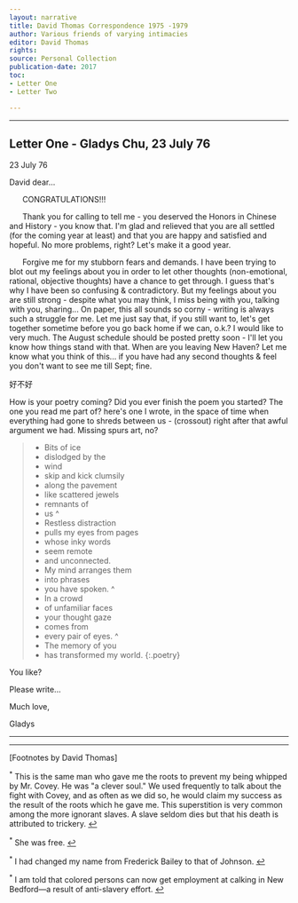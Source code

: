 ```yaml
---
layout: narrative
title: David Thomas Correspondence 1975 -1979
author: Various friends of varying intimacies
editor: David Thomas
rights: 
source: Personal Collection
publication-date: 2017
toc:
- Letter One
- Letter Two

---
```


---



## Letter One - Gladys Chu, 23 July 76

23 July 76

David dear...

&nbsp;&nbsp;&nbsp;&nbsp;&nbsp;&nbsp;CONGRATULATIONS!!!

&nbsp;&nbsp;&nbsp;&nbsp;&nbsp;&nbsp;Thank you for calling to tell me - you deserved the Honors in Chinese and History - you know that.  I'm glad and relieved that you are all settled (for the coming year at least) and that you are happy and satisfied and hopeful. No more problems, right? Let's make it a good year.

&nbsp;&nbsp;&nbsp;&nbsp;&nbsp;&nbsp;Forgive me for my stubborn fears and demands. I have been trying to blot out my feelings about you in order to let other thoughts  (non-emotional, rational, objective thoughts) have a chance to get through. I guess that's why I have been so confusing & contradictory. But my feelings about you are still strong - despite what you may think, I miss being with you, talking with you, sharing... On paper, this all sounds so corny - writing is always such a struggle for me. Let me just say that, if you still want to, let's get together sometime before you go back home if we can, o.k.? I would like to very much.  The August schedule should be posted pretty soon - I'll let you know how things stand with that. When are you leaving New Haven? Let me know what you think of this... if you have had any second thoughts & feel you don't want to see me till Sept; fine.

 &#22909;&#19981;&#22909;

How is your poetry coming? Did you ever finish the poem you started? The one you read me part of? here's one I wrote, in the space of time when everything had gone to shreds between us - (crossout) right after that awful argument we had. Missing spurs art, no? 


> - Bits of ice
> - dislodged by the 
> - wind
> - skip and kick clumsily
> - along the pavement
> - like scattered jewels
> - remnants of
> - us
> ^
> - Restless distraction
> - pulls my eyes from pages 
> - whose inky words
> - seem remote
> - and unconnected.
> - My mind arranges them
> - into phrases
> - you have spoken.
> ^
> - In a crowd
> - of unfamiliar faces
> - your thought gaze
> - comes from
> - every pair of eyes.
> ^ 
> - The memory of you
> - has transformed my world.
{:.poetry}


You like?

Please write...

Much love,

Gladys


---


---

[Footnotes by David Thomas]


<!-- Make sure to use &#x21a9;&#xfe0e; to generate ↩︎ manually -->

<sup id="fn1">*</sup> This is the same man who gave me the roots to prevent my being whipped by Mr. Covey. He was "a clever soul." We used frequently to talk about the fight with Covey, and as often as we did so, he would claim my success as the result of the roots which he gave me. This superstition is very common among the more ignorant slaves. A slave seldom dies but that his death is attributed to trickery. [&#x21a9;&#xfe0e;](#ref1)

<sup id="fn2">*</sup> She was free. [&#x21a9;&#xfe0e;](#ref2)

<sup id="fn3">*</sup> I had changed my name from Frederick Bailey to that of Johnson. [&#x21a9;&#xfe0e;](#ref3)

<sup id="fn4">*</sup> I am told that colored persons can now get employment at calking in New Bedford—a result of anti-slavery effort. [&#x21a9;&#xfe0e;](#ref4)
